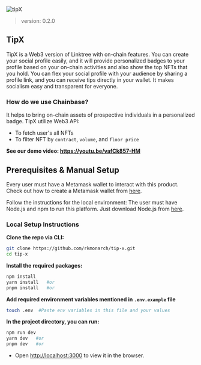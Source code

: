![tipX](https://github.com/rkmonarch/tip-x/assets/79443588/085d7970-b0b3-4bf9-9575-341ec1cff82d)

> version: 0.2.0

## TipX 
TipX is a Web3 version of Linktree with on-chain features. You can create your social profile easily, and it will provide personalized badges to your profile based on your on-chain activities and also show the top NFTs that you hold. You can flex your social profile with your audience by sharing a profile link, and you can receive tips directly in your wallet. It makes socialism easy and transparent for everyone. 

### How do we use Chainbase?
It helps to bring on-chain assets of prospective individuals in a personalized badge. TipX utilize Web3 API:
- To fetch user's all NFTs
- To filter NFT by `contract`, `volume`, and `floor price`

**See our demo video: https://youtu.be/vafCk857-HM**

## Prerequisites & Manual Setup

Every user must have a Metamask wallet to interact with this product. Check out how to create a Metamask wallet from [here](https://metamask.io). 

Follow the instructions for the local environment: The user must have Node.js and npm to run this platform. Just download Node.js from [here](https://nodejs.org/en/download/).

### Local Setup Instructions

**Clone the repo via CLI:**

```sh
git clone https://github.com/rkmonarch/tip-x.git 
cd tip-x
```

**Install the required packages:**

```sh
npm install
yarn install   #or
pnpm install   #or
```

**Add required environment variables mentioned in `.env.example` file**

```sh
touch .env  #Paste env variables in this file and your values
```

**In the project directory, you can run:**

```sh
npm run dev
yarn dev   #or
pnpm dev   #or
```

- Open [http://localhost:3000](http://localhost:3000) to view it in the browser.
